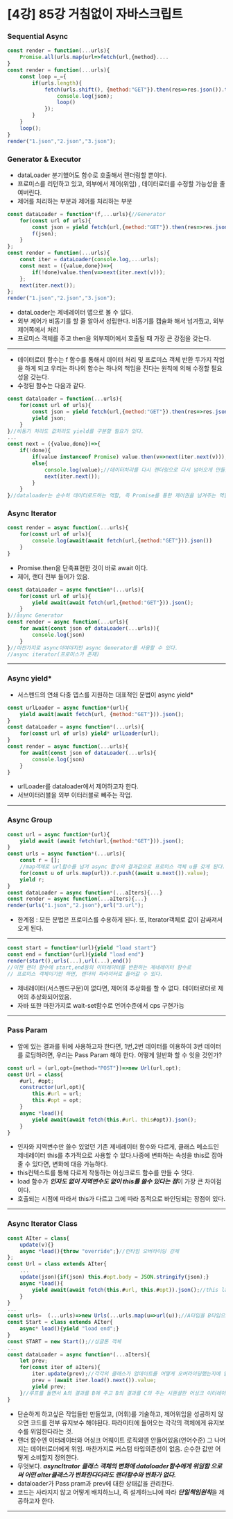 # [4강] 85강 거침없이 자바스크립트

### Sequential Async

```jsx
const render = function(...urls){
	Promise.all(urls.map(url=>fetch(url,{method}....
}
const render = function(...urls){
	const loop =_={
		if(urls.length){
			fetch(urls.shift(), {method:"GET"}).then(res=>res.json()).then(json=>{
				console.log(json);
				loop()
			});
		}
	}
	loop();
}
render("1.json","2.json","3.json");
```

### Generator & Executor

- dataLoader 분기했어도 함수로 호출해서 랜더링할 뿐이다.
- 프로미스를 리턴하고 있고, 외부에서 제어(위임) , 데이터로더를 수정할 가능성을 줄여버린다.
- 제어를 처리하는 부분과 제어를 처리하는 부분

```jsx
const dataLoader = function*(f,...urls){//Generator
	for(const url of urls){
		const json = yield fetch(url,{method:"GET"}).then(res=>res.json());
		f(json);
	}
};
const render = function(...urls){
	const iter = dataLoader(console.log,...urls);
	const next = ({value,done})=>{
		if(!done)value.then(v=>next(iter.next(v)));	
	};
	next(iter.next());
};
render("1.json","2.json","3.json");
```

- dataLoader는 제네레이터 맵으로 볼 수 있다.
- 외부 제어가 비동기를 할 줄 알아서 성립한다. 비동기를 캡슐화 해서 넘겨줬고, 외부제어쪽에서 처리
- 프로미스 객체를 주고 then을 외부제어에서 호출될 때 가장 큰 강점을 갖는다.

---

- 데이터로더 함수는 f 함수를 통해서 데이터 처리 및 프로미스 객체 반환 두가지 작업을 하게 되고 우리는 하나의 함수는 하나의 책임을 진다는 원칙에 의해 수정할 필요성을 갖는다.
- 수정된 함수는 다음과 같다.

```jsx
const dataloader = function(...urls){
	for(const url of urls){
		const json = yield fetch(url,{method:"GET"}).then(res=>res.json());
		yield json;
	}
}//비동기 처리도 값처리도 yield를 구분할 필요가 있다.
...
const next = ({value,done})=>{
	if(!done){
		if(value instanceof Promise) value.then(v=>next(iter.next(v)));
		else{
			console.log(value);//데이터처리를 다시 랜더링으로 다시 넘어오게 만들었다.
			next(iter.next());
		}
	}
}//dataloader는 순수히 데이터로드하는 역할, 즉 Promise를 통한 제어권을 넘겨주는 역할만 한다.
```

### Async Iterator

```jsx
const render = async function(...urls){
	for(const url of urls){
		console.log(await(await fetch(url,{method:"GET"})).json())
	}
}
```

- Promise.then을 단축표현한 것이 바로 await 이다.
- 제어, 랜더 전부 들어가 있음.

```jsx
const dataLoader = async function*(...urls){
	for(const url of urls){
		yield await(await fetch(url,{method:"GET"})).json();
	}
}//åsync Generator
const render = async function(...urls){
	for await(const json of dataLoader(...urls)){
		console.log(json)
	}
}//마찬가지로 async이여야지만 async Generator를 사용할 수 있다.
//async iterator(프로미스가 존재)
```

---

### Async yield*

- 서스펜드의 연쇄 다중 뎁스를 지원하는 대표적인 문법이 async yield*

```jsx
const urlLoader = async function*(url){
	yield await(await fetch(url, {method:"GET"})).json();
}
const dataLoader = async function*(...urls){
	for(const url of urls) yield* urlLoader(url);
}
const render = async function(...urls){
	for await(const json of dataLoader(...urls){
		console.log(json)
	}
}
```

- urlLoader를 dataloader에서 제어하고자 한다.
- 서브이터러블을 외부 이터러블로 빼주는 작업.

---

### Async Group

```jsx
const url = async function*(url){
	yield await (await fetch(url,{method:"GET"})).json();
}
const urls = async function*(...urls){
	const r = [];
	//map객체로 url함수를 넘겨 async 함수의 결과값으로 프로미스 객체 u를 갖게 된다.
	for(const u of urls.map(url)).r.push((await u.next()).value);
	yield r;
}
const dataLoader = async function*(...aIters){...}
const render = async function(...aIters){...}
render(urls("1.json","2.json"),url("3.url");
```

- 한계점 : 모든 문법은 프로미스를 수용하게 된다. 또, Iterator객체로 값이 감싸져서 오게 된다.

---

```jsx
const start = function*(url){yield "load start"}
const end = function*(url){yield "load end"}
render(start(),urls(...),url(...),end())
//이젠 랜더 함수에 start,end등의 이터레이터를 반환하는 제네레이터 함수로
// 프로미스 객체이기만 하면, 랜더의 파라미터로 들어갈 수 있다.
```

- 제네레이터(서스펜드구문)이 없다면, 제어의 추상화를 할 수 없다. 데이터로더로 제어의 추상화되어있음.
- 자바 또한 마찬가지로 wait-set함수로 언어수준에서  cps 구현가능

---

### Pass Param

- 앞에 있는 결과를 뒤에 사용하고자 한다면, 1번,2번 데이터를 이용하여 3번 데이터를 로딩하려면, 우리는 Pass Param 해야 한다. 어떻게 일반화 할 수 잇을 것인가?

```jsx
const url = (url,opt={method="POST"})=>new Url(url,opt);
const Url = class{
	#url, #opt;
	constructor(url,opt){
		this.#url = url;
		this.#opt = opt;
	}
	async *load(){
		yield await(await fetch(this.#url. this#opt)).json();
	}
}
```

- 인자와 지역변수만 쓸수 있었던 기존 제네레이터 함수와 다르게, 클래스 메소드인 제네레이터 this를 추가적으로 사용할 수 있다.나중에 변화하는 속성을 this로 잡아줄 수 있다면, 변화에 대응 가능하다.
- this컨텍스트를 통해 다르게 작동하는 어싱크로드 함수를 만들 수 잇다.
- load 함수가 ***인자도 없이 지역변수도 없이 this를 쓸수 있다는 점***이 가장 큰 차이점이다.
- 호출되는 시점에 따라서 this가 다르고 그에 따라 동적으로 바인딩되는 장점이 있다.

---

### Async Iterator Class

```jsx
const AIter = class{
	update(v){}
	async *load(){throw "override";}//런타임 오버라이딩 강제
};
const Url = class extends AIter{
	...
	update(json){if(json) this.#opt.body = JSON.stringify(json);}
	async *load(){
		yield await(await fetch(this.#url, this.#opt)).json();//this lazy binding
	}
}
...
const urls=  (...urls)=>new Urls(...urls.map(u=>url(u));//A타입을 B타입으로 바꿔주는 Map
const Start = class extends AIter{
	async* load(){yield "load end";}
}
const START = new Start();//싱글톤 객체
...
const dataLoader = async function*(...aIters){
	let prev;
	for(const iter of aIters){
		iter.update(prev);//각각의 클래스가 업데이트를 어떻게 오버라이딩했는지에 맡긴다.
		prev = (await iter.load().next()).value;
		yield prev;
	}//루프를 돌면서 A의 결과를 B에 주고 B의 결과를 C의 주는 시퀀셜한 어싱크 이터레이터.
}
```

- 단순하게 하고싶은 작업들만 만들었고, (어휘)를 기술하고, 제어위임을 성공하지 않으면 코드를 전부 유지보수 해야된다. 파라미터에 들어오는 각각의 객체에게 유지보수를 위임한다라는 것.
- 랜더 함수엔 이터레이터와 어싱크 어웨이트 로직외엔 안들어있음(언어수준) 그 나머지는 데이터로더에게 위임. 마찬가지로 커스텀 타입의존성이 없음. 순수한 값만 어떻게 소비할지 정의한다.
- 무엇보다. ***asyncItrator 클래스 객체의 변화에 dataloader함수에게 위임함 으로써  어떤 aIter클래스가 변화한다더라도 랜더함수와 변화가 없다.***
- dataloader가 Pass pram과 prev에 대한 상태값을 관리한다.
- 코드는 사라지지 않고 어떻게 배치하느냐, 즉 설계하느냐에 따라 ***단일책임원칙***을 제공하고자 한다.

---